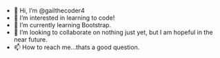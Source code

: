 - 👋 Hi, I’m @gailthecoder4
- 👀 I’m interested in learning to code!
- 🌱 I’m currently learning Bootstrap.
- 💞️ I’m looking to collaborate on nothing just yet, but I am hopeful in the near future.
- 📫 How to reach me...thats a good question.

<!---
gailthecoder4/gailthecoder4 is a ✨ special ✨ repository because its `README.md` (this file) appears on your GitHub profile.
You can click the Preview link to take a look at your changes.
--->
